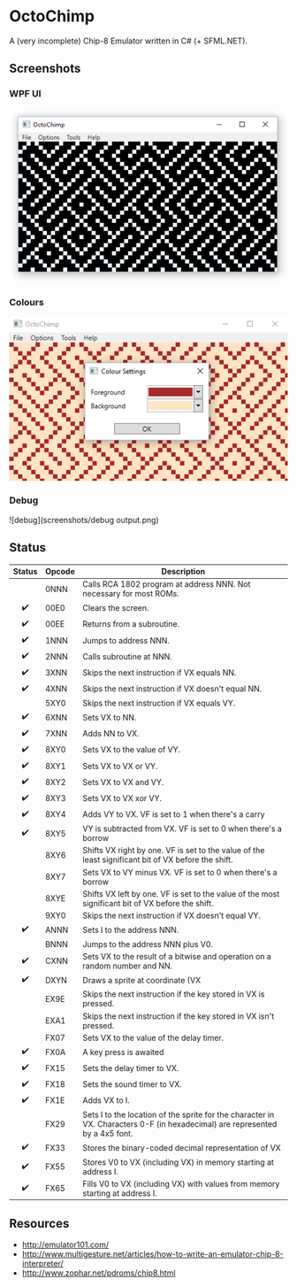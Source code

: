 # OctoChimp
A (very incomplete) Chip-8 Emulator written in C# (+ SFML.NET).

## Screenshots
### WPF UI
![maze](screenshots/maze.png)

### Colours
![maze](screenshots/colours.png)

### Debug
![debug](screenshots/debug output.png)

## Status
Status| Opcode| Description
:-----:|-----|-----
      | 0NNN| Calls RCA 1802 program at address NNN. Not necessary for most ROMs.
✔️     | 00E0| Clears the screen.
✔️     | 00EE| Returns from a subroutine.
✔️     | 1NNN| Jumps to address NNN.
✔️     | 2NNN| Calls subroutine at NNN.
✔️     | 3XNN| Skips the next instruction if VX equals NN.
✔️     | 4XNN| Skips the next instruction if VX doesn't equal NN.
      | 5XY0| Skips the next instruction if VX equals VY.
✔️     | 6XNN| Sets VX to NN.
✔️     | 7XNN| Adds NN to VX.
✔️     | 8XY0| Sets VX to the value of VY.
✔️     | 8XY1| Sets VX to VX or VY.
✔️     | 8XY2| Sets VX to VX and VY.
✔️     | 8XY3| Sets VX to VX xor VY.
✔️     | 8XY4| Adds VY to VX. VF is set to 1 when there's a carry
✔️     | 8XY5| VY is subtracted from VX. VF is set to 0 when there's a borrow
      | 8XY6| Shifts VX right by one. VF is set to the value of the least significant bit of VX before the shift.
      | 8XY7| Sets VX to VY minus VX. VF is set to 0 when there's a borrow
      | 8XYE| Shifts VX left by one. VF is set to the value of the most significant bit of VX before the shift.
      | 9XY0| Skips the next instruction if VX doesn't equal VY.
✔️     | ANNN| Sets I to the address NNN.
      | BNNN| Jumps to the address NNN plus V0.
✔️     | CXNN| Sets VX to the result of a bitwise and operation on a random number and NN.
✔️     | DXYN| Draws a sprite at coordinate (VX
      | EX9E| Skips the next instruction if the key stored in VX is pressed.
      | EXA1| Skips the next instruction if the key stored in VX isn't pressed.
      | FX07| Sets VX to the value of the delay timer.
✔️     | FX0A| A key press is awaited
✔️     | FX15| Sets the delay timer to VX.
✔️     | FX18| Sets the sound timer to VX.
✔️     | FX1E| Adds VX to I.
      | FX29| Sets I to the location of the sprite for the character in VX. Characters 0-F (in hexadecimal) are represented by a 4x5 font.
✔️     | FX33| Stores the binary-coded decimal representation of VX
✔️     | FX55| Stores V0 to VX (including VX) in memory starting at address I.
✔️     | FX65| Fills V0 to VX (including VX) with values from memory starting at address I.

## Resources
* http://emulator101.com/
* http://www.multigesture.net/articles/how-to-write-an-emulator-chip-8-interpreter/
* http://www.zophar.net/pdroms/chip8.html
